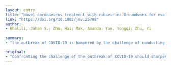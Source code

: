 ```yaml
---
layout: entry
title: "Novel coronavirus treatment with ribavirin: Groundwork for evaluation concerning COVID-19"
link: "https://doi.org/10.1002/jmv.25798"
author:
- Khalili, Jahan S.; Zhu, Hai; Mak, Amanda; Yan, Yongqi; Zhu, Yi

summary:
- "the outbreak of COVID-19 is hampered by the challenge of conducting controlled studies during a state of emergency. The access to direct anti-viral drugs such as ribavirin may be a priority consideration for therapies developed for the 2019-nCoV infection outbreaks and any strain variant variants that may emerge. This article is protected by copyright. All rights reserved."

original:
- "Confronting the challenge of the outbreak of COVID-19 should sharpen our focus on global drug access as a key issue in anti-viral therapy testing. The testing and adoption of effective therapies for novel coronaviruses is hampered by the challenge of conducting controlled studies during a state of emergency. The access to direct anti-viral drugs such as ribavirin that have an existing inventory and reliable supply chain may be a priority consideration for therapies developed for the 2019-nCoV infection outbreaks and any strain variants that may emerge. Based on the direct anti-viral activity of ribavirin against 2019-nCoV in vitro and evidence for potency enhancement strategies developed during the prior SARS and MERS outbreaks, ribavirin may significantly impact our ability to end the lingering outbreaks in China and slow outbreaks in other countries. The apparent COVID-19 pandemic provides an opportunity to follow dosage guidelines for treatment with ribavirin, test new therapeutic concepts, and conduct controlled testing to apply the scientific rigor required to address the controversy around this mainstay of anti-viral therapy. This article is protected by copyright. All rights reserved."
---
```


